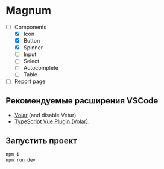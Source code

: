 # Magnum

- [ ] Components
  - [x] Icon
  - [x] Button
  - [x] Spinner
  - [ ] Input
  - [ ] Select
  - [ ] Autocomplete
  - [ ] Table
- [ ] Report page

## Рекомендуемые расширения VSCode

- [Volar](https://marketplace.visualstudio.com/items?itemName=Vue.volar) (and disable Vetur) 
- [TypeScript Vue Plugin (Volar)](https://marketplace.visualstudio.com/items?itemName=Vue.vscode-typescript-vue-plugin).

## Запустить проект

```sh
npm i
npm run dev
```
